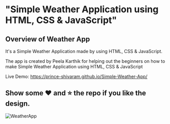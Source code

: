 # "Simple Weather Application using HTML, CSS &amp; JavaScript"

## Overview of Weather App

It's a  Simple Weather Application made by using HTML, CSS &amp; JavaScript.

The app is created by Peela Karthik for helping out the beginners on how to make Simple Weather Application using HTML, CSS &amp; JavaScript

Live Demo:  https://prince-shivaram.github.io/Simple-Weather-App/

## Show some :heart: and :star: the repo if you like the design.

![WeatherApp](https://user-images.githubusercontent.com/42378118/99897986-fd02dc00-2cc3-11eb-9cac-f5b577bfef40.png)

